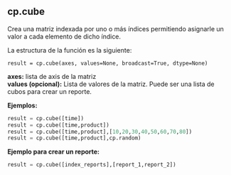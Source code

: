 ## cp.cube
Crea una matriz indexada por uno o más índices permitiendo asignarle un valor a cada elemento de dicho índice.

La estructura de la función es la siguiente:

    result = cp.cube(axes, values=None, broadcast=True, dtype=None)

**axes:**  lista de axis de la matriz  
**values (opcional):**  Lista de valores de la matriz. Puede ser una lista de cubos para crear un reporte.


**Ejemplos:**

```python
result = cp.cube([time])
result = cp.cube([time,product])
result = cp.cube([time,product],[10,20,30,40,50,60,70,80])
result = cp.cube([time,product],cp.random)
```

**Ejemplo para crear un reporte:**

```python
result = cp.cube([index_reports],[report_1,report_2])
```

<!--stackedit_data:
eyJoaXN0b3J5IjpbOTI3MzEzNTU2LDc2ODM5MzkyMiwtMTkyOT
YxMTk2NiwtMTA1MjM5OTk1Nl19
-->